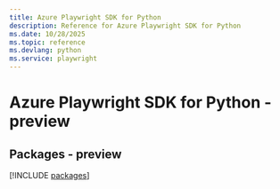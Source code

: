 ```yaml
---
title: Azure Playwright SDK for Python
description: Reference for Azure Playwright SDK for Python
ms.date: 10/28/2025
ms.topic: reference
ms.devlang: python
ms.service: playwright
---
```

# Azure Playwright SDK for Python - preview
## Packages - preview
[!INCLUDE [packages](playwright-index.md)]